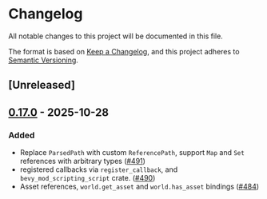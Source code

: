 # Changelog

All notable changes to this project will be documented in this file.

The format is based on [Keep a Changelog](https://keepachangelog.com/en/1.0.0/),
and this project adheres to [Semantic Versioning](https://semver.org/spec/v2.0.0.html).

## [Unreleased]

## [0.17.0](https://github.com/mgi388/bevy_mod_scripting/compare/bevy_mod_scripting_display-v0.16.0...bevy_mod_scripting_display-v0.17.0) - 2025-10-28

### Added

- Replace `ParsedPath` with custom `ReferencePath`, support `Map` and `Set` references with arbitrary types ([#491](https://github.com/mgi388/bevy_mod_scripting/pull/491))
- registered callbacks via `register_callback`, and `bevy_mod_scripting_script` crate. ([#490](https://github.com/mgi388/bevy_mod_scripting/pull/490))
- Asset references, `world.get_asset` and `world.has_asset` bindings ([#484](https://github.com/mgi388/bevy_mod_scripting/pull/484))
